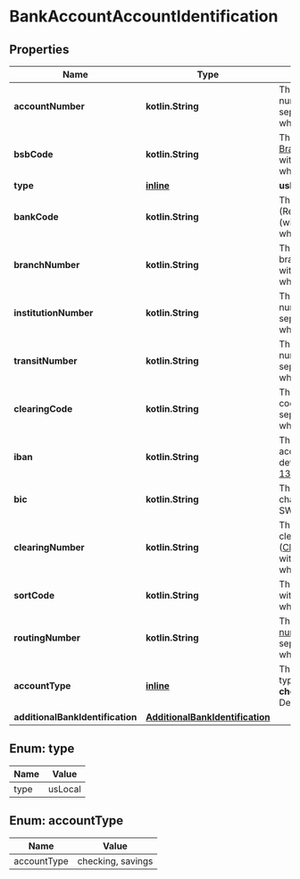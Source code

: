 
# BankAccountAccountIdentification

## Properties
Name | Type | Description | Notes
------------ | ------------- | ------------- | -------------
**accountNumber** | **kotlin.String** | The bank account number, without separators or whitespace. | 
**bsbCode** | **kotlin.String** | The 6-digit [Bank State Branch (BSB) code](https://en.wikipedia.org/wiki/Bank_state_branch), without separators or whitespace. | 
**type** | [**inline**](#Type) | **usLocal** | 
**bankCode** | **kotlin.String** | The 4-digit bank code (Registreringsnummer) (without separators or whitespace). | 
**branchNumber** | **kotlin.String** | The bank account branch number, without separators or whitespace. | 
**institutionNumber** | **kotlin.String** | The 3-digit institution number, without separators or whitespace. | 
**transitNumber** | **kotlin.String** | The 5-digit transit number, without separators or whitespace. | 
**clearingCode** | **kotlin.String** | The 3-digit clearing code, without separators or whitespace. | 
**iban** | **kotlin.String** | The international bank account number as defined in the [ISO-13616](https://www.iso.org/standard/81090.html) standard. | 
**bic** | **kotlin.String** | The bank&#39;s 8- or 11-character BIC or SWIFT code. | 
**clearingNumber** | **kotlin.String** | The 4- to 5-digit clearing number ([Clearingnummer](https://sv.wikipedia.org/wiki/Clearingnummer)), without separators or whitespace. | 
**sortCode** | **kotlin.String** | The 6-digit [sort code](https://en.wikipedia.org/wiki/Sort_code), without separators or whitespace. | 
**routingNumber** | **kotlin.String** | The 9-digit [routing number](https://en.wikipedia.org/wiki/ABA_routing_transit_number), without separators or whitespace. | 
**accountType** | [**inline**](#AccountType) | The bank account type.  Possible values: **checking** or **savings**. Defaults to **checking**. |  [optional]
**additionalBankIdentification** | [**AdditionalBankIdentification**](AdditionalBankIdentification.md) |  |  [optional]


<a name="Type"></a>
## Enum: type
Name | Value
---- | -----
type | usLocal


<a name="AccountType"></a>
## Enum: accountType
Name | Value
---- | -----
accountType | checking, savings



